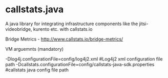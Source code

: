 # callstats.java
A java library for integrating infrastructure components like the jitsi-videobridge, kurento etc. with callstats.io

Bridge Metrics -  http://www.callstats.io/bridge-metrics/


VM arguemnts (mandatory)

  -Dlog4j.configurationFile=config/log4j2.xml  #Log4j2 xml configuration file path
  -Dcallstats.configurationFile=config/callstats-java-sdk.properties #callstats java config file path

